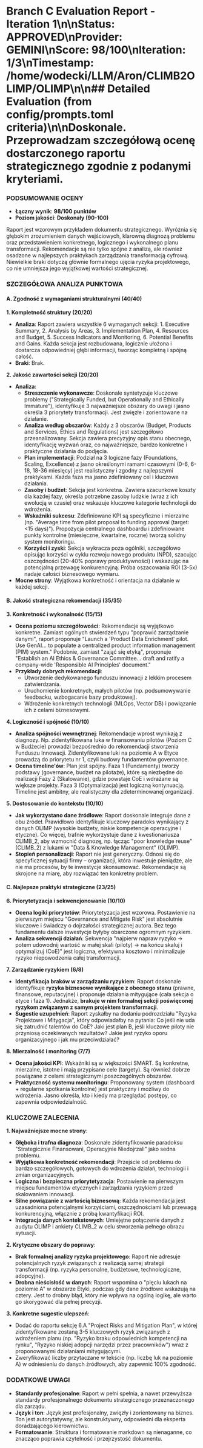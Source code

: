 # Branch C Evaluation Report - Iteration 1\n\n**Status**: APPROVED\n**Provider**: GEMINI\n**Score**: 98/100\n**Iteration**: 1/3\n**Timestamp**: /home/wodecki/LLM/Aron/CLIMB2OLIMP/OLIMP\n\n## Detailed Evaluation (from config/prompts.toml criteria)\n\nDoskonale. Przeprowadzam szczegółową ocenę dostarczonego raportu strategicznego zgodnie z podanymi kryteriami.

### PODSUMOWANIE OCENY
- **Łączny wynik**: **98/100 punktów**
- **Poziom jakości**: **Doskonały (90-100)**

Raport jest wzorowym przykładem dokumentu strategicznego. Wyróżnia się głębokim zrozumieniem danych wejściowych, klarowną diagnozą problemu oraz przedstawieniem konkretnego, logicznego i wykonalnego planu transformacji. Rekomendacje są nie tylko spójne z analizą, ale również osadzone w najlepszych praktykach zarządzania transformacją cyfrową. Niewielkie braki dotyczą głównie formalnego ujęcia ryzyka projektowego, co nie umniejsza jego wyjątkowej wartości strategicznej.

### SZCZEGÓŁOWA ANALIZA PUNKTOWA

#### A. Zgodność z wymaganiami strukturalnymi (40/40)
**1. Kompletność struktury (20/20)**
- **Analiza**: Raport zawiera wszystkie 6 wymaganych sekcji: 1. Executive Summary, 2. Analysis by Areas, 3. Implementation Plan, 4. Resources and Budget, 5. Success Indicators and Monitoring, 6. Potential Benefits and Gains. Każda sekcja jest rozbudowana, logicznie ułożona i dostarcza odpowiedniej głębi informacji, tworząc kompletną i spójną całość.
- **Braki**: Brak.

**2. Jakość zawartości sekcji (20/20)**
- **Analiza**:
    - **Streszczenie wykonawcze**: Doskonale syntetyzuje kluczowe problemy ("Strategically Funded, but Operationally and Ethically Immature"), identyfikuje 3 najważniejsze obszary do uwagi i jasno określa 3 priorytety transformacji. Jest zwięzłe i zorientowane na działanie.
    - **Analiza według obszarów**: Każdy z 3 obszarów (Budget, Products and Services, Ethics and Regulations) jest szczegółowo przeanalizowany. Sekcja zawiera precyzyjny opis stanu obecnego, identyfikację wyzwań oraz, co najważniejsze, bardzo konkretne i praktyczne działania do podjęcia.
    - **Plan implementacji**: Podział na 3 logiczne fazy (Foundations, Scaling, Excellence) z jasno określonymi ramami czasowymi (0-6, 6-18, 18-36 miesięcy) jest realistyczny i zgodny z najlepszymi praktykami. Każda faza ma jasno zdefiniowany cel i kluczowe działania.
    - **Zasoby i budżet**: Sekcja jest konkretna. Zawiera szacunkowe koszty dla każdej fazy, określa potrzebne zasoby ludzkie (wraz z ich ewolucją w czasie) oraz wskazuje kluczowe kategorie technologii do wdrożenia.
    - **Wskaźniki sukcesu**: Zdefiniowane KPI są specyficzne i mierzalne (np. "Average time from pilot proposal to funding approval (target: <15 days)"). Propozycja centralnego dashboardu i zdefiniowane punkty kontrolne (miesięczne, kwartalne, roczne) tworzą solidny system monitoringu.
    - **Korzyści i zyski**: Sekcja wykracza poza ogólniki, szczegółowo opisując korzyści w cyklu rozwoju nowego produktu (NPD), szacując oszczędności (20-40% poprawy produktywności) i wskazując na potencjalną przewagę konkurencyjną. Próba oszacowania ROI (3-5x) nadaje całości biznesowego wymiaru.
- **Mocne strony**: Wyjątkowa konkretność i orientacja na działanie w każdej sekcji.

#### B. Jakość strategiczna rekomendacji (35/35)
**3. Konkretność i wykonalność (15/15)**
- **Ocena poziomu szczegółowości**: Rekomendacje są wyjątkowo konkretne. Zamiast ogólnych stwierdzeń typu "poprawić zarządzanie danymi", raport proponuje "Launch a 'Product Data Enrichment' pilot. Use GenAI... to populate a centralized product information management (PIM) system." Podobnie, zamiast "zająć się etyką", proponuje "Establish an AI Ethics & Governance Committee... draft and ratify a company-wide 'Responsible AI Principles' document."
- **Przykłady dobrych rekomendacji**:
    - Utworzenie dedykowanego funduszu innowacji z lekkim procesem zatwierdzania.
    - Uruchomienie konkretnych, małych pilotów (np. podsumowywanie feedbacku, wzbogacanie bazy produktowej).
    - Wdrożenie konkretnych technologii (MLOps, Vector DB) i powiązanie ich z celami biznesowymi.

**4. Logiczność i spójność (10/10)**
- **Analiza spójności wewnętrznej**: Rekomendacje wprost wynikają z diagnozy. Np. zidentyfikowana luka w finansowaniu pilotów (Poziom C w Budżecie) prowadzi bezpośrednio do rekomendacji stworzenia Funduszu Innowacji. Zidentyfikowane luki na poziomie A w Etyce prowadzą do priorytetu nr 1, czyli budowy fundamentów governance.
- **Ocena timeline'ów**: Plan jest spójny. Faza 1 (Fundamenty) tworzy podstawy (governance, budżet na pilotaże), które są niezbędne do realizacji Fazy 2 (Skalowanie), gdzie powstaje CoE i wdrażane są większe projekty. Faza 3 (Optymalizacja) jest logiczną kontynuacją. Timeline jest ambitny, ale realistyczny dla zdeterminowanej organizacji.

**5. Dostosowanie do kontekstu (10/10)**
- **Jak wykorzystano dane źródłowe**: Raport doskonale integruje dane z obu źródeł. Prawidłowo identyfikuje kluczowy paradoks wynikający z danych OLIMP (wysokie budżety, niskie kompetencje operacyjne i etyczne). Co więcej, trafnie wykorzystuje dane z kwestionariusza CLIMB_2, aby wzmocnić diagnozę, np. łącząc "poor knowledge reuse" (CLIMB_2) z lukami w "Data & Knowledge Management" (OLIMP).
- **Stopień personalizacji**: Raport nie jest generyczny. Odnosi się do specyficznej sytuacji firmy – organizacji, która inwestuje pieniądze, ale nie ma procesów, by te inwestycje skonsumować. Rekomendacje są skrojone na miarę, aby rozwiązać ten konkretny problem.

#### C. Najlepsze praktyki strategiczne (23/25)
**6. Priorytetyzacja i sekwencjonowanie (10/10)**
- **Ocena logiki priorytetów**: Priorytetyzacja jest wzorowa. Postawienie na pierwszym miejscu "Governance and Mitigate Risk" jest absolutnie kluczowe i świadczy o dojrzałości strategicznej autora. Bez tego fundamentu dalsze inwestycje byłyby obarczone ogromnym ryzykiem.
- **Analiza sekwencji działań**: Sekwencja "najpierw napraw ryzyko -> potem udowodnij wartość w małej skali (piloty) -> na końcu skaluj i optymalizuj (CoE)" jest logiczna, efektywna kosztowo i minimalizuje ryzyko niepowodzenia całej transformacji.

**7. Zarządzanie ryzykiem (6/8)**
- **Identyfikacja braków w zarządzaniu ryzykiem**: Raport doskonale identyfikuje **ryzyka biznesowe wynikające z obecnego stanu** (prawne, finansowe, reputacyjne) i proponuje działania mitygujące (cała sekcja o etyce i faza 1). Jednakże, **brakuje w nim formalnej sekcji poświęconej ryzykom związanym z samym projektem transformacji**.
- **Sugestie uzupełnień**: Raport zyskałby na dodaniu podrozdziału "Ryzyka Projektowe i Mitygacja", który odpowiadałby na pytania: Co jeśli nie uda się zatrudnić talentów do CoE? Jaki jest plan B, jeśli kluczowe piloty nie przyniosą oczekiwanych rezultatów? Jakie jest ryzyko oporu organizacyjnego i jak mu przeciwdziałać?

**8. Mierzalność i monitoring (7/7)**
- **Ocena jakości KPI**: Wskaźniki są w większości SMART. Są konkretne, mierzalne, istotne i mają przypisane cele (targety). Są również dobrze powiązane z celami strategicznymi poszczególnych obszarów.
- **Praktyczność systemu monitoringu**: Proponowany system (dashboard + regularne spotkania kontrolne) jest praktyczny i możliwy do wdrożenia. Jasno określa, kto i kiedy ma przeglądać postępy, co zapewnia odpowiedzialność.

### KLUCZOWE ZALECENIA

**1. Najważniejsze mocne strony**:
- **Głęboka i trafna diagnoza**: Doskonałe zidentyfikowanie paradoksu "Strategicznie Finansowani, Operacyjnie Niedojrzali" jako sedna problemu.
- **Wyjątkowa konkretność rekomendacji**: Przejście od problemu do bardzo szczegółowych, gotowych do wdrożenia działań, technologii i zmian organizacyjnych.
- **Logiczna i bezpieczna priorytetyzacja**: Postawienie na pierwszym miejscu fundamentów etycznych i zarządzania ryzykiem przed skalowaniem innowacji.
- **Silne powiązanie z wartością biznesową**: Każda rekomendacja jest uzasadniona potencjalnymi korzyściami, oszczędnościami lub przewagą konkurencyjną, włącznie z próbą kwantyfikacji ROI.
- **Integracja danych kontekstowych**: Umiejętne połączenie danych z audytu OLIMP i ankiety CLIMB_2 w celu stworzenia pełnego obrazu sytuacji.

**2. Krytyczne obszary do poprawy**:
- **Brak formalnej analizy ryzyka projektowego**: Raport nie adresuje potencjalnych ryzyk związanych z realizacją samej strategii transformacji (np. ryzyka personalne, budżetowe, technologiczne, adopcyjne).
- **Drobna nieścisłość w danych**: Raport wspomina o "pięciu lukach na poziomie A" w obszarze Etyki, podczas gdy dane źródłowe wskazują na cztery. Jest to drobny błąd, który nie wpływa na ogólną logikę, ale warto go skorygować dla pełnej precyzji.

**3. Konkretne sugestie ulepszeń**:
- Dodać do raportu sekcję 6.A "Project Risks and Mitigation Plan", w której zidentyfikowane zostaną 3-5 kluczowych ryzyk związanych z wdrożeniem planu (np. "Ryzyko braku odpowiednich kompetencji na rynku", "Ryzyko niskiej adopcji narzędzi przez pracowników") wraz z proponowanymi działaniami mitygującymi.
- Zweryfikować liczby przytaczane w tekście (np. liczbę luk na poziomie A) w odniesieniu do danych źródłowych, aby zapewnić 100% zgodność.

### DODATKOWE UWAGI
- **Standardy profesjonalne**: Raport w pełni spełnia, a nawet przewyższa standardy profesjonalnego dokumentu strategicznego przeznaczonego dla zarządu.
- **Język i ton**: Język jest profesjonalny, zwięzły i zorientowany na biznes. Ton jest autorytatywny, ale konstruktywny, odpowiedni dla eksperta doradzającego kierownictwu.
- **Formatowanie**: Struktura i formatowanie markdown są nienaganne, co znacząco poprawia czytelność i przejrzystość dokumentu.